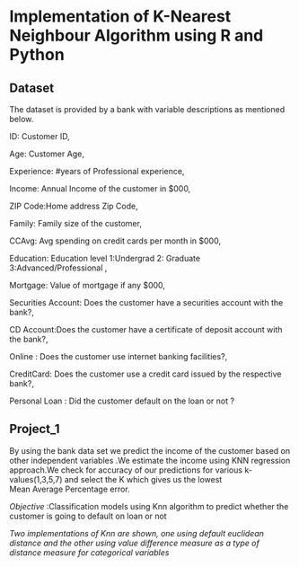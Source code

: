 # Implementation of K-Nearest Neighbour Algorithm using R and Python

## Dataset
The dataset is provided by a bank with variable descriptions as mentioned below. 

ID: Customer ID,

Age: Customer Age,

Experience: #years of Professional experience,

Income: Annual Income of the customer in $000,

ZIP Code:Home address Zip Code,

Family: Family size of the customer,

CCAvg: Avg spending on credit cards per month in $000,

Education: Education level 1:Undergrad 2: Graduate 3:Advanced/Professional ,

Mortgage: Value of mortgage if any $000,

Securities Account: Does the customer have a securities account with the bank?,

CD Account:Does the customer have a certificate of deposit account with the bank?,

Online : Does the customer use internet banking facilities?,

CreditCard: Does the customer use a credit card issued by the respective bank?,

Personal Loan : Did the customer default on the loan or not ?
 
 ## Project_1
 By using the bank data set we predict the income of the customer based on other independent variables .We estimate the income using KNN 
 regression approach.We check for accuracy of our predictions for various k-values(1,3,5,7) and select the K which gives us the lowest  
 Mean Average Percentage error.
 
 
 
 
 
 
 
 *Objective* :Classification models using Knn algorithm to predict whether the customer is going to default on loan or not

  *Two implementations of Knn are shown, one using default euclidean distance and the other using value difference measure as a type of      distance measure for categorical variables*




 


